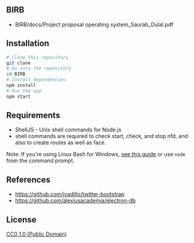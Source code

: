 ## BIRB 

 - BIRB/docs/Project proposal operating system_Saurab_Dulal.pdf


## Installation

```bash
# Clone this repository
git clone 
# Go into the repository
cd BIRB
# Install dependencies
npm install
# Run the app
npm start
```

## Requirements
 - ShellJS - Unix shell commands for Node.js
 - shell commands are required to check start, check, and stop nfd, and also to create routes as well as face. 


Note: If you're using Linux Bash for Windows, [see this guide](https://www.howtogeek.com/261575/how-to-run-graphical-linux-desktop-applications-from-windows-10s-bash-shell/) or use `node` from the command prompt.

## References
- https://github.com/jvadillo/twitter-bootstrap
- https://github.com/alexiusacademia/electron-db


## License

[CC0 1.0 (Public Domain)](LICENSE.md)
